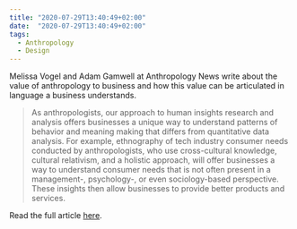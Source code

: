 ```yaml
---
title: "2020-07-29T13:40:49+02:00"
date:  "2020-07-29T13:40:49+02:00"
tags:
  - Anthropology
  - Design
---
```


Melissa Vogel and Adam Gamwell at Anthropology News write about the value of anthropology to business and how this value can be articulated in language a business understands.

> As anthropologists, our approach to human insights research and analysis offers businesses a unique way to understand patterns of behavior and meaning making that differs from quantitative data analysis. For example, ethnography of tech industry consumer needs conducted by anthropologists, who use cross-cultural knowledge, cultural relativism, and a holistic approach, will offer businesses a way to understand consumer needs that is not often present in a management-, psychology-, or even sociology-based perspective. These insights then allow businesses to provide better products and services.

Read the full article [here](https://web.archive.org/web/20200729113959/https://www.anthropology-news.org/index.php/2020/07/15/articulating-anthropologys-value-to-business/).